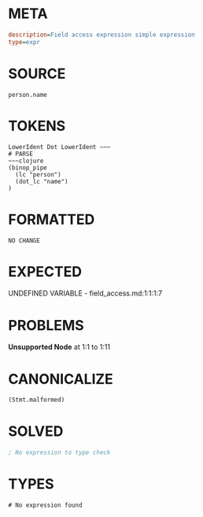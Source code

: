 # META
~~~ini
description=Field access expression simple expression
type=expr
~~~
# SOURCE
~~~roc
person.name
~~~
# TOKENS
~~~text
LowerIdent Dot LowerIdent ~~~
# PARSE
~~~clojure
(binop_pipe
  (lc "person")
  (dot_lc "name")
)
~~~
# FORMATTED
~~~roc
NO CHANGE
~~~
# EXPECTED
UNDEFINED VARIABLE - field_access.md:1:1:1:7
# PROBLEMS
**Unsupported Node**
at 1:1 to 1:11

# CANONICALIZE
~~~clojure
(Stmt.malformed)
~~~
# SOLVED
~~~clojure
; No expression to type check
~~~
# TYPES
~~~roc
# No expression found
~~~
